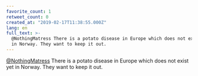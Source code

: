 ```yaml
---
favorite_count: 1
retweet_count: 0
created_at: "2019-02-17T11:38:55.000Z"
lang: en
full_text: >-
  @NothingMatress There is a potato disease in Europe which does not exist yet
  in Norway. They want to keep it out.
---
```


[@NothingMatress](https://twitter.com/NothingMatress) There is a potato disease
in Europe which does not exist yet in Norway. They want to keep it out.
